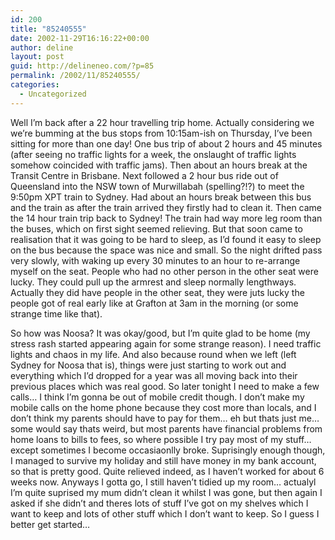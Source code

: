 ```yaml
---
id: 200
title: "85240555"
date: 2002-11-29T16:16:22+00:00
author: deline
layout: post
guid: http://delineneo.com/?p=85
permalink: /2002/11/85240555/
categories:
  - Uncategorized
---
```

Well I&#8217;m back after a 22 hour travelling trip home. Actually considering we we&#8217;re bumming at the bus stops from 10:15am-ish on Thursday, I&#8217;ve been sitting for more than one day! One bus trip of about 2 hours and 45 minutes (after seeing no traffic lights for a week, the onslaught of traffic lights somehow coincided with traffic jams). Then about an hours break at the Transit Centre in Brisbane. Next followed a 2 hour bus ride out of Queensland into the NSW town of Murwillabah (spelling?!?) to meet the 9:50pm XPT train to Sydney. Had about an hours break between this bus and the train as after the train arrived they firstly had to clean it. Then came the 14 hour train trip back to Sydney! The train had way more leg room than the buses, which on first sight seemed relieving. But that soon came to realisation that it was going to be hard to sleep, as I&#8217;d found it easy to sleep on the bus because the space was nice and small. So the night drifted pass very slowly, with waking up every 30 minutes to an hour to re-arrange myself on the seat. People who had no other person in the other seat were lucky. They could pull up the armrest and sleep normally lengthways. Actually they did have people in the other seat, they were juts lucky the people got of real early like at Grafton at 3am in the morning (or some strange time like that).

So how was Noosa? It was okay/good, but I&#8217;m quite glad to be home (my stress rash started appearing again for some strange reason). I need traffic lights and chaos in my life. And also because round when we left (left Sydney for Noosa that is), things were just starting to work out and everything which I&#8217;d dropped for a year was all moving back into their previous places which was real good. So later tonight I need to make a few calls&#8230; I think I&#8217;m gonna be out of mobile credit though. I don&#8217;t make my mobile calls on the home phone because they cost more than locals, and I don&#8217;t think my parents should have to pay for them&#8230; eh but thats just me&#8230; some would say thats weird, but most parents have financial problems from home loans to bills to fees, so where possible I try pay most of my stuff&#8230; except sometimes I become occasiaonlly broke. Suprisingly enough though, I managed to survive my holiday and still have money in my bank account, so that is pretty good. Quite relieved indeed, as I haven&#8217;t worked for about 6 weeks now. Anyways I gotta go, I still haven&#8217;t tidied up my room&#8230; actualyl I&#8217;m quite suprised my mum didn&#8217;t clean it whilst I was gone, but then again I asked if she didn&#8217;t and theres lots of stuff I&#8217;ve got on my shelves which I want to keep and lots of other stuff which I don&#8217;t want to keep. So I guess I better get started&#8230;
